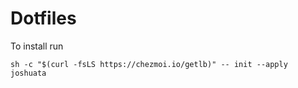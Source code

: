 # Dotfiles

To install run
```
sh -c "$(curl -fsLS https://chezmoi.io/getlb)" -- init --apply joshuata
```
